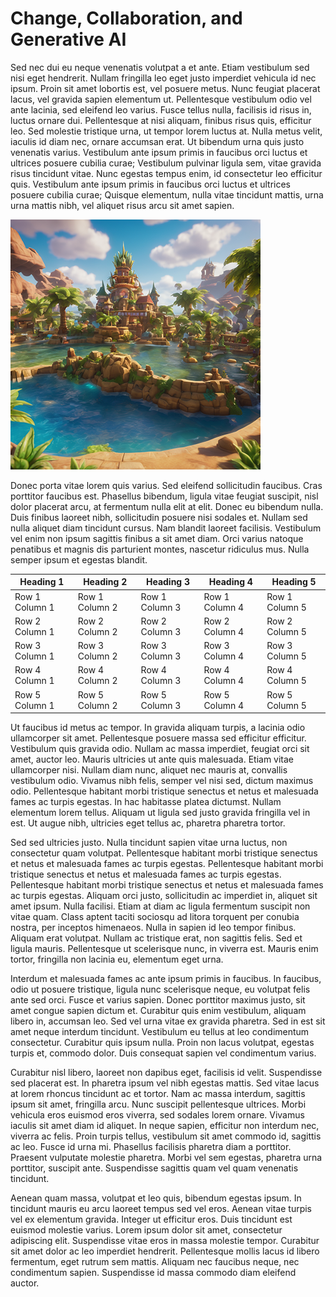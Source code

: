 # Change, Collaboration, and Generative AI

Sed nec dui eu neque venenatis volutpat a et ante. Etiam vestibulum sed nisi eget hendrerit. Nullam fringilla leo eget justo imperdiet vehicula id nec ipsum. Proin sit amet lobortis est, vel posuere metus. Nunc feugiat placerat lacus, vel gravida sapien elementum ut. Pellentesque vestibulum odio vel ante lacinia, sed eleifend leo varius. Fusce tellus nulla, facilisis id risus in, luctus ornare dui. Pellentesque at nisi aliquam, finibus risus quis, efficitur leo. Sed molestie tristique urna, ut tempor lorem luctus at. Nulla metus velit, iaculis id diam nec, ornare accumsan erat. Ut bibendum urna quis justo venenatis varius. Vestibulum ante ipsum primis in faucibus orci luctus et ultrices posuere cubilia curae; Vestibulum pulvinar ligula sem, vitae gravida risus tincidunt vitae. Nunc egestas tempus enim, id consectetur leo efficitur quis. Vestibulum ante ipsum primis in faucibus orci luctus et ultrices posuere cubilia curae; Quisque elementum, nulla vitae tincidunt mattis, urna urna mattis nibh, vel aliquet risus arcu sit amet sapien.

![Image](castle.png)

Donec porta vitae lorem quis varius. Sed eleifend sollicitudin faucibus. Cras porttitor faucibus est. Phasellus bibendum, ligula vitae feugiat suscipit, nisl dolor placerat arcu, at fermentum nulla elit at elit. Donec eu bibendum nulla. Duis finibus laoreet nibh, sollicitudin posuere nisi sodales et. Nullam sed nulla aliquet diam tincidunt cursus. Nam blandit laoreet facilisis. Vestibulum vel enim non ipsum sagittis finibus a sit amet diam. Orci varius natoque penatibus et magnis dis parturient montes, nascetur ridiculus mus. Nulla semper ipsum et egestas blandit.

| Heading 1      | Heading 2      | Heading 3      | Heading 4      | Heading 5      |
| -------------- | -------------- | -------------- | -------------- | -------------- |
| Row 1 Column 1 | Row 1 Column 2 | Row 1 Column 3 | Row 1 Column 4 | Row 1 Column 5 |
| Row 2 Column 1 | Row 2 Column 2 | Row 2 Column 3 | Row 2 Column 4 | Row 2 Column 5 |
| Row 3 Column 1 | Row 3 Column 2 | Row 3 Column 3 | Row 3 Column 4 | Row 3 Column 5 |
| Row 4 Column 1 | Row 4 Column 2 | Row 4 Column 3 | Row 4 Column 4 | Row 4 Column 5 |
| Row 5 Column 1 | Row 5 Column 2 | Row 5 Column 3 | Row 5 Column 4 | Row 5 Column 5 |

Ut faucibus id metus ac tempor. In gravida aliquam turpis, a lacinia odio ullamcorper sit amet. Pellentesque posuere massa sed efficitur efficitur. Vestibulum quis gravida odio. Nullam ac massa imperdiet, feugiat orci sit amet, auctor leo. Mauris ultricies ut ante quis malesuada. Etiam vitae ullamcorper nisi. Nullam diam nunc, aliquet nec mauris at, convallis vestibulum odio. Vivamus nibh felis, semper vel nisi sed, dictum maximus odio. Pellentesque habitant morbi tristique senectus et netus et malesuada fames ac turpis egestas. In hac habitasse platea dictumst. Nullam elementum lorem tellus. Aliquam ut ligula sed justo gravida fringilla vel in est. Ut augue nibh, ultricies eget tellus ac, pharetra pharetra tortor.

Sed sed ultricies justo. Nulla tincidunt sapien vitae urna luctus, non consectetur quam volutpat. Pellentesque habitant morbi tristique senectus et netus et malesuada fames ac turpis egestas. Pellentesque habitant morbi tristique senectus et netus et malesuada fames ac turpis egestas. Pellentesque habitant morbi tristique senectus et netus et malesuada fames ac turpis egestas. Aliquam orci justo, sollicitudin ac imperdiet in, aliquet sit amet ipsum. Nulla facilisi. Etiam at diam ac ligula fermentum suscipit non vitae quam. Class aptent taciti sociosqu ad litora torquent per conubia nostra, per inceptos himenaeos. Nulla in sapien id leo tempor finibus. Aliquam erat volutpat. Nullam ac tristique erat, non sagittis felis. Sed et ligula mauris. Pellentesque ut scelerisque nunc, in viverra est. Mauris enim tortor, fringilla non lacinia eu, elementum eget urna.

Interdum et malesuada fames ac ante ipsum primis in faucibus. In faucibus, odio ut posuere tristique, ligula nunc scelerisque neque, eu volutpat felis ante sed orci. Fusce et varius sapien. Donec porttitor maximus justo, sit amet congue sapien dictum et. Curabitur quis enim vestibulum, aliquam libero in, accumsan leo. Sed vel urna vitae ex gravida pharetra. Sed in est sit amet neque interdum tincidunt. Vestibulum eu tellus at leo condimentum consectetur. Curabitur quis ipsum nulla. Proin non lacus volutpat, egestas turpis et, commodo dolor. Duis consequat sapien vel condimentum varius.

Curabitur nisl libero, laoreet non dapibus eget, facilisis id velit. Suspendisse sed placerat est. In pharetra ipsum vel nibh egestas mattis. Sed vitae lacus at lorem rhoncus tincidunt ac et tortor. Nam ac massa interdum, sagittis ipsum sit amet, fringilla arcu. Nunc suscipit pellentesque ultrices. Morbi vehicula eros euismod eros viverra, sed sodales lorem ornare. Vivamus iaculis sit amet diam id aliquet. In neque sapien, efficitur non interdum nec, viverra ac felis. Proin turpis tellus, vestibulum sit amet commodo id, sagittis ac leo. Fusce id urna mi. Phasellus facilisis pharetra diam a porttitor. Praesent vulputate molestie pharetra. Morbi vel sem egestas, pharetra urna porttitor, suscipit ante. Suspendisse sagittis quam vel quam venenatis tincidunt.

Aenean quam massa, volutpat et leo quis, bibendum egestas ipsum. In tincidunt mauris eu arcu laoreet tempus sed vel eros. Aenean vitae turpis vel ex elementum gravida. Integer ut efficitur eros. Duis tincidunt est euismod molestie varius. Lorem ipsum dolor sit amet, consectetur adipiscing elit. Suspendisse vitae eros in massa molestie tempor. Curabitur sit amet dolor ac leo imperdiet hendrerit. Pellentesque mollis lacus id libero fermentum, eget rutrum sem mattis. Aliquam nec faucibus neque, nec condimentum sapien. Suspendisse id massa commodo diam eleifend auctor.
